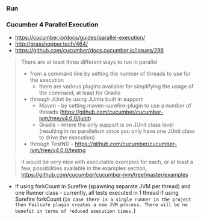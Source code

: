 ###


### Run


### Cucumber 4 Parallel Execution
* https://cucumber.io/docs/guides/parallel-execution/
* http://grasshopper.tech/464/
* https://github.com/cucumber/docs.cucumber.io/issues/298


> There are at least three different ways to run in parallel
> * from a command line by setting the number of threads to use for the execution
>   * there are various plugins available for simplifying the usage of the command, at least for Gradle
> * through JUnit by using JUnits built in support
>   * Maven - by setting maven-surefire-plugin to use a number of threads (https://github.com/cucumber/cucumber-jvm/tree/v4.0.0/junit)
>   * Gradle - where the only support is on JUnit class level (resulting in no parallelism since you only have one JUnit class to drive the execution)
> * through TestNG - https://github.com/cucumber/cucumber-jvm/tree/v4.0.0/testng

> It would be very nice with executable examples for each, or at least a few, possibilities available in the examples section, https://github.com/cucumber/cucumber-jvm/tree/master/examples


* If using forkCount in Surefire (spawning separate JVM per thread) and one Runner class - currently, all tests executed in 1 thread if using Surefire forkCount (`In case there is a single runner in the project then Failsafe plugin creates a new JVM process. There will be no benefit in terms of reduced execution times.`)

